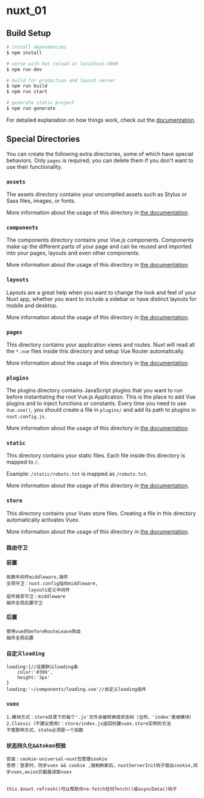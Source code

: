 # nuxt_01

## Build Setup

```bash
# install dependencies
$ npm install

# serve with hot reload at localhost:3000
$ npm run dev

# build for production and launch server
$ npm run build
$ npm run start

# generate static project
$ npm run generate
```

For detailed explanation on how things work, check out the [documentation](https://nuxtjs.org).

## Special Directories

You can create the following extra directories, some of which have special behaviors. Only `pages` is required; you can delete them if you don't want to use their functionality.

### `assets`

The assets directory contains your uncompiled assets such as Stylus or Sass files, images, or fonts.

More information about the usage of this directory in [the documentation](https://nuxtjs.org/docs/2.x/directory-structure/assets).

### `components`

The components directory contains your Vue.js components. Components make up the different parts of your page and can be reused and imported into your pages, layouts and even other components.

More information about the usage of this directory in [the documentation](https://nuxtjs.org/docs/2.x/directory-structure/components).

### `layouts`

Layouts are a great help when you want to change the look and feel of your Nuxt app, whether you want to include a sidebar or have distinct layouts for mobile and desktop.

More information about the usage of this directory in [the documentation](https://nuxtjs.org/docs/2.x/directory-structure/layouts).


### `pages`

This directory contains your application views and routes. Nuxt will read all the `*.vue` files inside this directory and setup Vue Router automatically.

More information about the usage of this directory in [the documentation](https://nuxtjs.org/docs/2.x/get-started/routing).

### `plugins`

The plugins directory contains JavaScript plugins that you want to run before instantiating the root Vue.js Application. This is the place to add Vue plugins and to inject functions or constants. Every time you need to use `Vue.use()`, you should create a file in `plugins/` and add its path to plugins in `nuxt.config.js`.

More information about the usage of this directory in [the documentation](https://nuxtjs.org/docs/2.x/directory-structure/plugins).

### `static`

This directory contains your static files. Each file inside this directory is mapped to `/`.

Example: `/static/robots.txt` is mapped as `/robots.txt`.

More information about the usage of this directory in [the documentation](https://nuxtjs.org/docs/2.x/directory-structure/static).

### `store`

This directory contains your Vuex store files. Creating a file in this directory automatically activates Vuex.

More information about the usage of this directory in [the documentation](https://nuxtjs.org/docs/2.x/directory-structure/store).

### `路由守卫`
#### 前置
    依赖中间件middleware,插件
    全局守卫：nuxt.config指向middleware,
            layouts定义中间件
    组件独享守卫：middleware
    插件全局后置守卫

#### 后置
    使用vue的beforeRouteLeave购自
    插件全局后置

### `自定义loading`
    loading:{//设置默认loading条
        color:'#399',
        height:'3px'
    }
    loading:'~/components/loading.vue'//自定义loading组件

### `vuex`
    1.模块方式：store目录下的每个'.js'文件会被转换成状态树（当然，'index'是根模块）
    2.Classic（不建议使用）：store/index.js返回创建vuex.store实例的方法
    不管那种方式，state必须是一个函数

### `状态持久化&&token校验`
    安装：cookie-universal-nuxt包管理cookie
    思想：登录时，同步vuex && cookie ,强制刷新后，nuxtServerInit钩子取出cookie,同步vuex,axios拦截器读取vuex


    this.$nuxt.refresh()可以帮助你re-fetch任何fetch()或asyncData()钩子